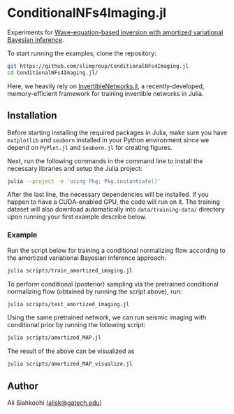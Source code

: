 # ConditionalNFs4Imaging.jl

Experiments for [Wave-equation-based inversion with amortized
variational Bayesian inference](https://arxiv.org/abs/2203.15881).

To start running the examples, clone the repository:

```bash
git https://github.com/slimgroup/ConditionalNFs4Imaging.jl
cd ConditionalNFs4Imaging.jl/
```

Here, we heavily rely on [InvertibleNetworks.jl](https://github.com/slimgroup/InvertibleNetworks.jl), a recently-developed, memory-efficient framework for training invertible networks in Julia.

## Installation

Before starting installing the required packages in Julia, make sure you have `matplotlib` and `seaborn` installed in your Python environment since we depend on `PyPlot.jl` and `Seaborn.jl` for creating figures.

Next, run the following commands in the command line to install the necessary libraries and setup the Julia project:

```bash
julia --project -e 'using Pkg; Pkg.instantiate()'
```

After the last line, the necessary dependencies will be installed. If
you happen to have a CUDA-enabled GPU, the code will run on it. The
training dataset will also download automatically into
`data/training-data/` directory upon running your first example describe
below.

### Example

Run the script below for training a conditional normalizing flow
according to the amortized variational Bayesian inference approach.

```bash
julia scripts/train_amortized_imaging.jl
```

To perform conditional (posterior) sampling via the pretrained
conditional normalizing flow (obtained by running the script above),
run:

```bash
julia scripts/test_amortized_imaging.jl
```

Using the same pretrained network, we can run seismic imaging with conditional prior by running the following script:

```bash
julia scripts/amortized_MAP.jl
```

The result of the above can be visualized as

```bash
julia scripts/amortized_MAP_visualize.jl
```

## Author

Ali Siahkoohi (alisk@gatech.edu)
